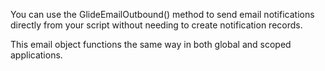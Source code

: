 You can use the GlideEmailOutbound() method to send email notifications directly from your script without needing to create notification records.

This email object functions the same way in both global and scoped applications.
